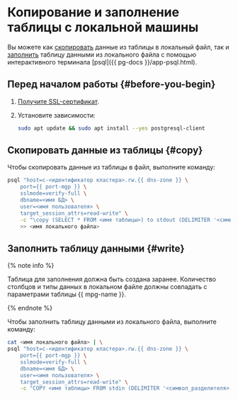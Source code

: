# Копирование и заполнение таблицы с локальной машины

Вы можете как [скопировать](#copy) данные из таблицы в локальный файл, так и [заполнить](#write) таблицу данными из локального файла с помощью интерактивного терминала [psql]({{ pg-docs }}/app-psql.html).

## Перед началом работы {#before-you-begin}

1. [Получите SSL-сертификат](../../managed-postgresql/operations/connect.md#get-ssl-cert).
1. Установите зависимости:

    ```bash
    sudo apt update && sudo apt install --yes postgresql-client
    ```

## Скопировать данные из таблицы {#copy}

Чтобы скопировать данные из таблицы в файл, выполните команду:

```bash
psql "host=c-<идентификатор кластера>.rw.{{ dns-zone }} \
    port={{ port-mgp }} \
    sslmode=verify-full \
    dbname=<имя БД> \
    user=<имя пользователя> \
    target_session_attrs=read-write" \
    -c "\copy (SELECT * FROM <имя таблицы>) to stdout (DELIMITER '<символ_разделителя>')" \
    >> <имя локального файла>
```

## Заполнить таблицу данными {#write}

{% note info %}

Таблица для заполнения должна быть создана заранее. Количество столбцов и типы данных в локальном файле должны совпадать с параметрами таблицы {{ mpg-name }}.

{% endnote %}

Чтобы заполнить таблицу данными из локального файла, выполните команду:

```bash
cat <имя локального файла> | \
psql "host=c-<идентификатор кластера>.rw.{{ dns-zone }} \
    port={{ port-mgp }} \
    sslmode=verify-full \
    dbname=<имя БД> \
    user=<имя пользователя> \
    target_session_attrs=read-write" \
    -c "COPY <имя таблицы> FROM stdin (DELIMITER '<символ_разделителя>')"
```
